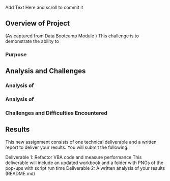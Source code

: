 Add Text Here and scroll to commit it
## Overview of Project
(As captured from Data Bootcamp Module ) 
This challenge is to demonstrate the ability to  


### Purpose

## Analysis and Challenges

### Analysis of 

### Analysis of 

### Challenges and Difficulties Encountered

## Results
This new assignment consists of one technical deliverable and a written report to deliver your results. You will submit the following:

Deliverable 1: Refactor VBA code and measure performance
This deliverable will include an updated workbook and a folder with PNGs of the pop-ups with script run time
Deliverable 2: A written analysis of your results (README.md)
